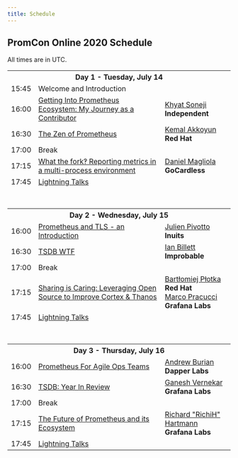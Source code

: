 ```yaml
---
title: Schedule
---
```


## PromCon Online 2020 Schedule

All times are in UTC.

<table class="table schedule-table">
  <tr class="day">
    <th colspan="3">Day 1 - Tuesday, July 14</th>
  </tr>
  <tr class="talk">
    <td>15:45</td>
    <td>Welcome and Introduction</td>
    <td></td>
  </tr>
  <tr class="talk">
    <td>16:00</td>
    <td>
      <a href="/2020-online/talks/getting-into-prometheus-ecosystem--my-journey-as-a-contributor">
        Getting Into Prometheus Ecosystem: My Journey as a Contributor
      </a>
    </td>
    <td>
      <a href="/2020-online/speakers/khyat-soneji">Khyat Soneji</a>
      <br>
      <b>Independent</b>
    </td>
  </tr>
  <tr class="talk">
    <td>16:30</td>
    <td>
      <a href="/2020-online/talks/the-zen-of-prometheus">
        The Zen of Prometheus
      </a>
    </td>
    <td>
      <a href="/2020-online/speakers/kemal-akkoyun">Kemal Akkoyun</a>
      <br>
      <b>Red Hat</b>
    </td>
  </tr>
  <tr class="break">
    <td>17:00</td>
    <td>Break</td>
    <td></td>
  </tr>
  <tr class="talk">
    <td>17:15</td>
    <td>
      <a href="/2020-online/talks/what-the-fork-reporting-metrics-in-a-multi-process-environment">
        What the fork‽ Reporting metrics in a multi-process environment
      </a>
    </td>
    <td>
      <a href="/2020-online/speakers/daniel-magliola">Daniel Magliola</a>
      <br>
      <b>GoCardless</b>
    </td>
  </tr>
  <tr class="talk">
    <td>17:45</td>
    <td>
      <a href="/2020-online/talks/lightning-talks-day1">
        Lightning Talks
      </a>
    </td>
    <td></td>
  </tr>


  <tr>
    <td colspan="3">
      <br><br>
    </td>
  </tr>
  <tr class="day">
    <th colspan="3">Day 2 - Wednesday, July 15</th>
  </tr>
  <tr class="talk">
    <td>16:00</td>
    <td>
      <a href="/2020-online/talks/prometheus-and-tls---an-introduction">
        Prometheus and TLS - an Introduction
      </a>
    </td>
    <td>
      <a href="/2020-online/speakers/julien-pivotto">Julien Pivotto</a>
      <br>
      <b>Inuits</b>
    </td>
  </tr>
  <tr class="talk">
    <td>16:30</td>
    <td>
      <a href="/2020-online/talks/tsdb-wtf">
        TSDB WTF
      </a>
    </td>
    <td>
      <a href="/2020-online/speakers/ian-billett">Ian Billett</a>
      <br>
      <b>Improbable</b>
    </td>
  </tr>
  <tr class="break">
    <td>17:00</td>
    <td>Break</td>
    <td></td>
  </tr>
  <tr class="talk">
    <td>17:15</td>
    <td>
      <a href="/2020-online/talks/sharing-is-caring--leveraging-open-source-to-improve-cortex---thanos">
        Sharing is Caring: Leveraging Open Source to Improve Cortex & Thanos
      </a>
    </td>
    <td>
      <a href="/2020-online/speakers/bartlomiej-plotka">Bartłomiej Płotka</a>
      <br>
      <b>Red Hat</b>
      <br>
      <a href="/2020-online/speakers/marco-pracucci">Marco Pracucci</a>
      <br>
      <b>Grafana Labs</b>
    </td>
  </tr>
  <tr class="talk">
    <td>17:45</td>
    <td>
      <a href="/2020-online/talks/lightning-talks-day2">
        Lightning Talks
      </a>
    </td>
    <td></td>
  </tr>

  <tr>
    <td colspan="3">
      <br><br>
    </td>
  </tr>
  <tr class="day">
    <th colspan="3">Day 3 - Thursday, July 16</th>
  </tr>
  <tr class="talk">
    <td>16:00</td>
    <td>
      <a href="/2020-online/talks/prometheus-for-agile-ops-teams">
        Prometheus For Agile Ops Teams
      </a>
    </td>
    <td>
      <a href="/2020-online/speakers/andrew-burian">Andrew Burian</a>
      <br>
      <b>Dapper Labs</b>
    </td>
  </tr>
  <tr class="talk">
    <td>16:30</td>
    <td>
      <a href="/2020-online/talks/tsdb--year-in-review">
        TSDB: Year In Review
      </a>
    </td>
    <td>
      <a href="/2020-online/speakers/ganesh-vernekar">Ganesh Vernekar</a>
      <br>
      <b>Grafana Labs</b>
    </td>
  </tr>
  <tr class="break">
    <td>17:00</td>
    <td>Break</td>
    <td></td>
  </tr>
  <tr class="talk">
    <td>17:15</td>
    <td>
      <a href="/2020-online/talks/the-future-of-prometheus-and-its-ecosystem">
        The Future of Prometheus and its Ecosystem 
      </a>
    </td>
    <td>
      <a href="/2020-online/speakers/richard-hartmann">Richard "RichiH" Hartmann</a>
      <br>
      <b>Grafana Labs</b>
    </td>
  </tr>
  <tr class="talk">
    <td>17:45</td>
    <td>
      <a href="/2020-online/talks/lightning-talks-day3">
        Lightning Talks
      </a>
    </td>
    <td></td>
  </tr>
</table>
